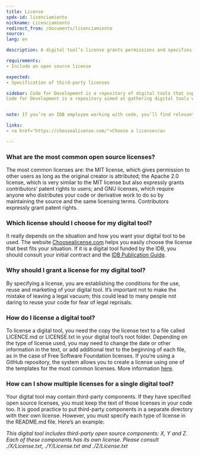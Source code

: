 ```yaml
---
title: License
spdx-id: licenciamiento
nickname: Licenciamiento
redirect_from: /documents/licenciamiento
source: 
lang: en

description: A digital tool’s license grants permissions and specifies the conditions under which the digital tool can be used, reused and adapted. Below, we explain how to license an open source repository.

requirements:
- Include an open source license

expected:
- Specification of third-party licenses

sidebar: Code for Development is a repository of digital tools that support development goals.
Code for Development is a repository aimed at gathering digital tools with great potential to support development goals in one place and promoting them. A technical evaluation of the tool allows for identification of the code’s weak points so that they can be cleaned up.


note: If you’re an IDB employee working with code, you’ll find relevant information in the I’m an IDB employee section.

links:
- <a href="https://choosealicense.com/">Choose a license</a>

---
```


### What are the most common open source licenses?

The most common licenses are: the MIT license, which gives permission to other users as long as the original creator is attributed; the Apache 2.0 license, which is very similar to the MIT license but also expressly grants contributors’ patent rights to users; and GNU licenses, which require anyone who distributes your code or derivative work to do so by maintaining the source and the same licensing terms. Contributors expressly grant patent rights.

### Which license should I choose for my digital tool?

It really depends on the situation and how you want your digital tool to be used. The website [Choosealicense.com](https://choosealicense.com/) helps you easily choose the license that best fits your situation. If it is a digital tool funded by the IDB, you should consult your initial contract and the [IDB Publication Guide](https://el-bid.github.io/guia-de-publicacion/documents/pages/en/guia/).

### Why should I grant a license for my digital tool?

By specifying a license, you are establishing the conditions for the use, reuse and marketing of your digital tool. It’s important not to make the mistake of leaving a legal vacuum; this could lead to many people not daring to reuse your code for fear of legal reprisals.

### How do I license a digital tool?

To license a digital tool, you need the copy the license text to a file called LICENCE.md or LICENSE.txt in your digital tool’s root folder.
Depending on the type of license used, you may need to change the date or other information in the text, or add additional text to the beginning of each file, as in the case of Free Software Foundation licenses.
If you’re using a GitHub repository, the system allows you to create a license using one of the templates for the most common licenses. More information [here](https://help.github.com/articles/adding-a-license-to-a-repository/).

### How can I show multiple licenses for a single digital tool?

Your digital tool may contain third-party components. If they have specified open source licenses, you must keep the text of those licenses in your code too. It is good practice to put third-party components in a separate directory with their own license. However, you must specify each type of license in the README.md file. Here’s an example:

*This digital tool includes third-party open source components: X, Y and Z. Each of these components has its own license. Please consult ./X/License.txt, ./Y/License.txt and ./Z/License.txt*
